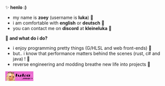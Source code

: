 ✨ **henlo :)**
<br>
- my name is **zoey** (username is **luka**) 🌺 
- i am comfortable with **english** or **deutsch** 🫶
- you can contact me on **discord** at **kleineluka** 🍨


🌈 **and what do i do?**
<br>
- i enjoy programming pretty things (G/HLSL and web front-ends) 🌼
- but.. i know that performance matters behind the scenes (rust, c# and java) ! 🧃
- reverse engineering and modding breathe new life into projects 🐸

<img src="blinkie.gif" alt="Luka Blinkie">
